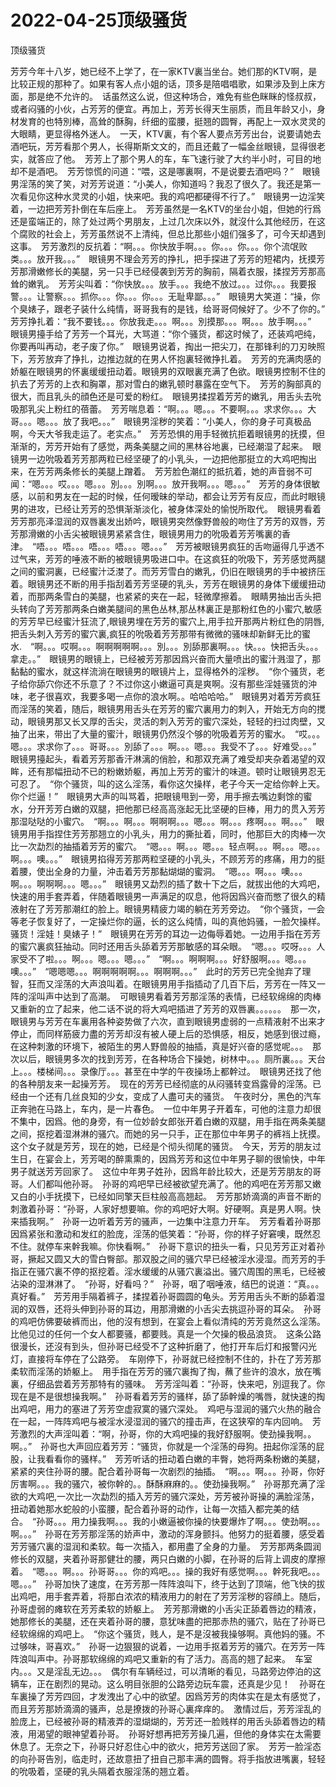 # 2022-04-25顶级骚货



顶级骚货



芳芳今年十八岁，她已经不上学了，在一家KTV裏当坐台。她们那的KTV啊，是比较正规的那种了。如果有客人点小姐的话，顶多是陪唱唱歌，如果涉及到上床方面，那是绝不允许的。　话虽然这么说，但这种场合，难免有些色眯眯的怪叔叔，或者闷骚的小伙，占芳芳的便宜。再加上，芳芳长得天生丽质，而且年龄又小，身材发育的也特別棒，高耸的酥胸，纤细的蛮腰，挺翘的圆臀，再配上一双水灵灵的大眼睛，更显得格外迷人。　一天，KTV裏，有个客人要点芳芳出台，说要请她去酒吧玩，芳芳看那个男人，长得斯斯文文的，而且还戴了一幅金丝眼镜，显得很老实，就答应了他。　芳芳上了那个男人的车，车飞速行驶了大约半小时，可目的地却不是酒吧。　芳芳惊慌的问道：“喂，这是哪裏啊，不是说要去酒吧吗？”　眼镜男淫荡的笑了笑，对芳芳说道：“小美人，你知道吗？我忍了很久了。我还是第一次看见你这种水灵灵的小姐，快来吧。我的鸡吧都硬得不行了。”　眼镜男一边淫笑着，一边把芳芳扑倒在车后座上。　芳芳虽然是一名KTV的坐台小姐，但她的行爲还是蛮端正的，除了处过两个男朋友，上过几次床以外，就沒什么其他经历，在这个腐败的社会上，芳芳虽然说不上清纯，但总比那些小姐们强多了，可今天却遇到这事。　芳芳激烈的反抗着：“啊。。。你快放手啊。。。你。。。你。。。你个流氓败类。。。放开我。。。”　眼镜男不理会芳芳的挣扎，把手探进了芳芳的短裙内，抚摸芳芳那滑嫩修长的美腿，另一只手已经侵袭到芳芳的胸前，隔着衣服，揉捏芳芳那高耸的嫩乳。　芳芳尖叫着：“你快放。。。放手。。。我绝不放过。。。过你。。。我要报警。。。让警察。。。抓你。。。你。。。你。。。无耻卑鄙。。。”　眼镜男大笑道：“操，你个臭婊子，跟老子装什么纯情，哥哥我有的是钱，给哥哥伺候好了。少不了你的。”　芳芳挣扎着：“我不要钱。。。你放我走。。。啊。。。別摸那。。。啊。。。放手啊。。。”　眼镜男擡手给了芳芳一个耳光，大骂道：“你个骚货，都这时候了，还装鸡吧纯，你要再叫再动，老子废了你。”　眼镜男说着，掏出一把尖刀，在那锋利的刀刃映照下，芳芳放弃了挣扎，边推边就的在男人怀抱裏轻微挣扎着。　芳芳的充满肉感的娇躯在眼镜男的怀裏缓缓扭动着。眼镜男的双眼裏充满了色欲。眼镜男控制不住的扒去了芳芳的上衣和胸罩，那对雪白的嫩乳顿时暴露在空气下。　芳芳的胸部真的很大，而且乳头的顔色还是可爱的粉红。　眼镜男揉捏着芳芳的嫩乳，用舌头去吮吸那乳尖上粉红的蓓蕾。　芳芳喘息着：“啊。。。嗯。。。不要啊。。。求求你。。。大哥。。。嗯。。。放了我吧。。。”　眼镜男淫秽的笑着：“小美人，你的身子可真极品啊，今天大爷我走运了。老实点。”　芳芳恐惧的用手轻微抗拒着眼镜男的抚摸，但渐渐的，芳芳开始有了感觉，两条美腿之间的黑林谷地裏，已经潮湿了起来。　眼镜男一边吮吸着芳芳那两粒已经坚硬了的小乳头，一边把他那挺立的大鸡吧掏出来，在芳芳两条修长的美腿上蹭着。　芳芳脸色潮红的抵抗着，她的声音弱不可闻：“嗯。。。哎。。。嗯。。。別。。。別啊。。。放开我啊。。。嗯。。。”　芳芳的身体很敏感，以前和男友在一起的时候，任何暧昧的举动，都会让芳芳有反应，而此时眼镜男的进攻，已经让芳芳的恐惧渐渐淡化，被身体深处的愉悦所取代。　眼镜男看着芳芳那亮泽湿润的双唇裏发出娇吟，眼镜男突然像野兽般的吻住了芳芳的双唇，芳芳那滑嫩的小舌尖被眼镜男紧紧含住，眼镜男用力的吮吸着芳芳嘴裏的香津。　“唔。。。唔。。。唔。。。唔。。。嗯。。。”　芳芳被眼镜男疯狂的舌吻逼得几乎透不过气来，芳芳的唾液不断的被眼镜男吸进口中。在这疯狂的吮吸下，芳芳感觉两腿之间的蜜洞裏，已经蜜汁泛漤了。而芳芳雪白的嫩乳，仍旧在眼镜男的手中被挤压着。眼镜男还不断的用手指刮着芳芳坚硬的乳头，芳芳在眼镜男的身体下缓缓扭动着，而那两条雪白的美腿，也紧紧的夹在一起，轻微摩擦着。　眼睛男抽出舌头把头转向了芳芳那两条白嫩美腿间的黑色丛林,那丛林裏正是那粉红色的小蜜穴,敏感的芳芳早已经蜜汁狂流了,眼镜男埋在芳芳的蜜穴上,用手拉开那两片粉红色的阴唇,把舌头刺入芳芳的蜜穴裏,疯狂的吮吸着芳芳那带有微微的骚味却新鲜无比的蜜水.　“啊。。。哎啊。。。啊啊啊啊啊。。。別。。。別舔那裏啊。。。快。。。快把舌头。。。拿走。。”　眼镜男的眼镜上，已经被芳芳那因爲兴奋而大量喷出的蜜汁溅湿了，那黏黏的蜜水，就这样流淌在眼镜男的眼镜片上，显得格外的淫秽。　“你个骚货，老子给你舔穴你还不乐意了？不过你这小嫩逼可真是爽啊。沒有那些淫娃骚货的沖味，老子很喜欢，我要多喝一点你的浪水啊。。哈哈哈哈。”　眼镜男对着芳芳疯狂而淫荡的笑着，随后，眼镜男用舌头在芳芳的蜜穴裏用力的刺入，开始无方向的搅动，眼镜男那又长又厚的舌尖，灵活的刺入芳芳的蜜穴深处，轻轻的扫过肉壁，又抽了出来，带出了大量的蜜汁，眼镜男仍然沒个够的吮吸着芳芳的蜜水。　“哎。。。嗯。。。求求你了。。。哥哥。。。別舔了。。。啊。。。嗯。。。我受不了。。。好难受。。。”　眼镜男擡起头，看着芳芳那香汗淋漓的俏脸，和那双充满了难受却夹杂着渴望的双眸，还有那幅扭动不已的粉嫩娇躯，再加上芳芳的蜜汁的味道。顿时让眼镜男忍无可忍了。　“你个骚货，叫的这么淫荡，看你这欠操样，老子今天一定给你幹上天。你个烂逼！”　眼镜男大声的叫骂着，把眼镜甩到一旁，用手擦去嘴边剩馀的蜜水，分开芳芳白嫩的双腿，把他那已经高高涨起无比坚硬的巨棒，用力的贯入芳芳那湿哒哒的小蜜穴。　“啊。。。啊。。。啊啊啊。。。嗯。。。啊。。。疼啊。。。啊。。。”　眼镜男用手指捏住芳芳那翘立的小乳头，用力的撕扯着，同时，他那巨大的肉棒一次比一次勐烈的抽插着芳芳的蜜穴。　“嗯。。。啊。。。嗯。。。轻点啊。。。啊。。。嗯。。。啊。。。噢。。。”　眼镜男掐得芳芳那两粒坚硬的小乳头，不顾芳芳的疼痛，用力的挺着腰，使出全身的力量，沖击着芳芳那黏煳煳的蜜洞。　“嗯。。。啊。。。噢。。。啊。。。啊啊啊。。。嗯。。。”　眼镜男又勐烈的插了数十下之后，就拔出他的大鸡吧，快速的用手套弄着，伴随着眼镜男一声满足的叹息，他将因爲兴奋而憋了很久的精液射在了芳芳那潮红的脸上。眼镜男精疲力竭的躺在芳芳旁边。　“你个骚货，一会等老子恢复好了，一定操烂你的逼，长的这么纯情，叫的真他妈骚，一脸欠操样。骚货！淫娃！臭婊子！”　眼镜男在芳芳的耳边一边侮辱着她。一边用手指在芳芳的蜜穴裏疯狂抽动。同时还用舌头舔着芳芳那敏感的耳朵眼。　“嗯。。。哎呀。。。人家受不了啦。。。啊。。。嗯。。。嗯。。。”　“啊。。。啊啊啊。。。好舒服啊。。。嗯。。。噢。。。”　“嗯嗯嗯。。。啊啊啊啊啊。。。啊啊啊。。。”　此时的芳芳已完全抛弃了理智，狂而又淫荡的大声浪叫着。在眼镜男用手指插动了几百下后，芳芳在一阵又一阵的淫叫声中达到了高潮。　可眼镜男看着芳芳那淫荡的表情，已经软绵绵的肉棒又重新的立了起来，他二话不说的将大鸡吧插进了芳芳的双唇裏。。。。。。　那一次，眼镜男与芳芳在车裏用各种姿势做了六次，直到眼镜男虚弱的一点精液射不出来才停止，而同样筋疲力盡的芳芳却沒有被人硬上后的恐惧感，相反，她感到很过瘾，在这种刺激的环境下，被陌生的男人野兽般的抽插，真是好兴奋的感觉呢。。。　那次以后，眼镜男多次的找到芳芳，在各种场合下操她，树林中。。。厕所裏。。。天台上。。。楼梯间。。。录像厅。。。甚至在中学的午夜操场上都幹过。　眼镜男还找了他的各种朋友来一起操芳芳。　现在的芳芳已经彻底的从闷骚转变爲露骨的淫荡。已经由一个还有几丝良知的少女，变成了人盡可夫的骚货。　午夜时分，黑色的汽车正奔驰在马路上，车内，是一片春色。　一位中年男子开着车，可他的注意力却很不集中，因爲。他的身旁，有一位妙龄女郎张开着白嫩的双腿，用手指在两条美腿之间，抠挖着湿淋淋的骚穴。而她的另一只手，正在那位中年男子的裤裆上抚摸。　这个女子就是芳芳，现在的她，已经是个彻头彻尾的骚货。　今天，芳芳的朋友过生日，在宴会上，芳芳喝的醉熏熏的，因爲芳芳和这位中年男子聊的很愉快，中年男子就送芳芳回家了。　这位中年男子姓孙，因爲年龄比较大，还是芳芳朋友的哥哥。人们都叫他孙哥。　孙哥的鸡吧早已经被欲望充满了。他的鸡吧在芳芳那又嫩又白的小手抚摸下，已经如同擎天巨柱般高高翘起。　芳芳那娇滴滴的声音不断的刺激着孙哥：“孙哥，人家好想要嘛。你的鸡吧好大啊。好硬啊。真是男人啊。快来插我啊。”　孙哥一边听着芳芳的骚声，一边集中注意力开车。　芳芳看着孙哥那因爲紧张和激动和发红的脸庞，淫荡的低笑着：“孙哥，你的样子好窘噢，既然忍不住。就停车来幹我嘛。你快看啊。”　孙哥下意识的扭头一看，只见芳芳正对着孙哥，撅起又圆又大的雪白臀部。那双股之间的骚穴早已经被淫水浸湿。而芳芳的手指正在骚穴裏不停的抠挖着。淫水缓缓的从骚穴裏溢出。骚穴周围的黑毛，已经被沾染的湿淋淋了。　“孙哥，好看吗？”　孙哥，咽了咽唾液，结巴的说道：“真。。。真好看。”　芳芳用手隔着裤子，揉捏着孙哥圆圆的龟头。芳芳用舌头不断的舔着湿润的双唇，还将头伸到孙哥的耳边，用那滑嫩的小舌尖去挑逗孙哥的耳朵。　孙哥的鸡吧仿佛要破裤而出，他的沒有想到，在宴会上看似清纯的芳芳竟然这么淫荡。比他见过的任何一个女人都要骚，都要贱。真是一个欠操的极品浪货。　这条公路很漫长，还沒有到头，但孙哥已经受不了这种折磨了，他打开车后灯和报警闪光灯，直接将车停在了公路旁。　车刚停下，孙哥就已经控制不住的，扑在了芳芳那柔软而淫荡的娇躯上。　用手指在芳芳的骚穴裏掏了掏，蘸了些许的浪水，放在嘴裏，仔细品尝着芳芳那特有的骚味。　芳芳淫叫着：“孙哥，快来吧，別逗我了。你现在是不是很想操我啊。”　孙哥看着芳芳的骚样，舔了舔幹燥的嘴唇，就快速的掏出鸡吧，用力的塞进了芳芳空虚寂寞的骚穴深处。　鸡吧与湿润的骚穴火热的融合在一起，一阵阵鸡吧与被淫水浸湿润的骚穴的撞击声，在这狭窄的车内回响。　芳芳激烈的大声淫叫着：“啊，孙哥，你的大鸡吧操的我好舒服啊。使劲操我啊。。啊。。”　孙哥也大声回应着芳芳：“骚货，你就是一个淫荡的母狗。扭起你淫荡的屁股，让我看看你的骚样。”　芳芳听话的扭动着白嫩的丰臀，她将两条粉嫩的美腿，紧紧的夹住孙哥的腰。配合着孙哥每一次剧烈的抽插。　“啊。。。啊。。。孙哥，你好厉害啊。。。我的骚穴，被你幹的。。酥酥麻麻的。。使劲操我啊。”　孙哥那充满了淫欲的大鸡吧,一次比一次勐烈的插入芳芳的骚穴深处，芳芳被孙哥操的满脸淫荡，扭动着她那水蛇般的小蛮腰，配合着孙哥的动作，让每一次插入都完美的结合。　“孙哥。。。用力操我啊。。。我的小嫩逼被你操的快要爆炸了啊。。。使劲啊。。。啊。。。”　孙哥在芳芳那淫荡的娇声中，激动的浑身颤抖。他努力的挺着腰，感受着芳芳骚穴裏的湿润和柔软。每一次插入，都用盡了全身的力量。　芳芳那两条圆润修长的双腿，夹着孙哥那健壮的腰，两只白嫩的小脚，在孙哥的后背上调皮的摩擦着。　“嗯。。。啊。。。孙哥哥。。。你的鸡吧。。。操的我好有感觉啊。。。幹死我吧。。。嗯。。。”　孙哥加快了速度，在芳芳那一阵阵浪叫下，终于达到了顶端，他飞快的拔出鸡吧，用手套弄着，将那白浓浓的精液用力的射在了芳芳淫秽的容顔上。随后，孙哥虚弱的瘫软在芳芳柔软的娇躯上。　芳芳那滑嫩的小舌尖正舔着唇边的精液，她那修长的美腿，还在夹着孙哥的腰，意犹味盡的把那赤热的骚穴，贴在了孙哥已经软绵绵的鸡吧上。　“你这个骚货，贱人，是不是沒被我操够啊。真他妈的骚。不过够味，哥喜欢。”　孙哥一边狠狠的说着，一边用手抠着芳芳的骚穴。在芳芳一阵阵浪叫声中。孙哥那软绵绵的鸡吧又重新的有了活力。高高的翘了起来。　车室内。。。又是淫乱无边。。。　偶尔有车辆经过，可以清晰的看见，马路旁边停泊的这辆车，正在剧烈的晃动。这么明目张胆的公路旁边玩车震，还真是少见！　孙哥在车裏操了芳芳四回，才发洩出了心中的欲望。因爲芳芳的肉体实在是太有感觉了，而且芳芳那娇滴滴的骚声，总是撩拨的孙哥心裏痒痒的。　激情过后，芳芳淫乱的脸庞上，已经被孙哥的精液弄的湿煳煳的，芳芳还一脸贱样的用舌头舔着唇边的精液，用渴望的眼神望着孙哥。　孙哥好想再把芳芳操几遍，但他的身体实在太需要休息了。无奈之下，孙哥只好忍住心中的欲火，把芳芳送回了家。　芳芳一脸淫态的向孙哥告別，临走时，还故意扭了扭自己那丰满的圆臀。将手指放进嘴裏，轻轻的吮吸着，坚硬的乳头隔着衣服淫荡的翘立着。


